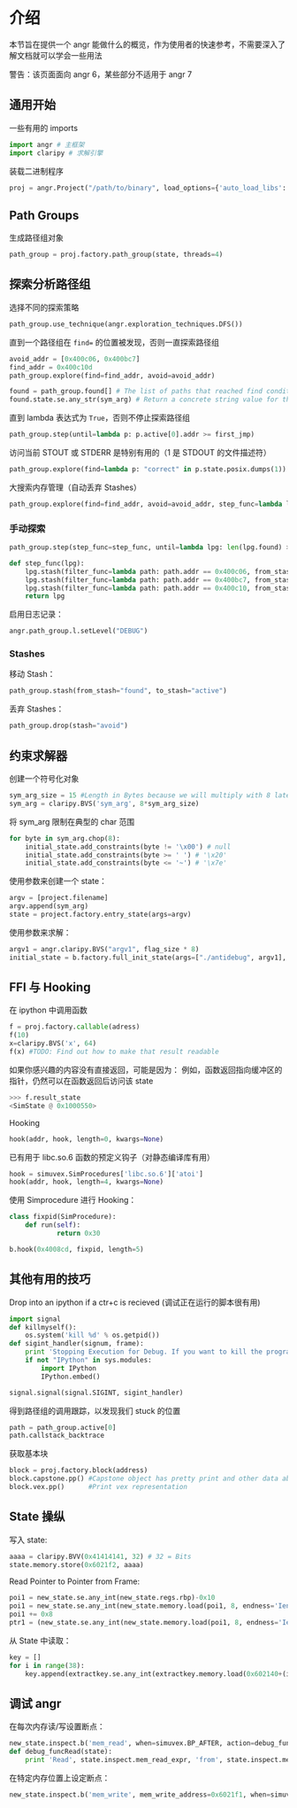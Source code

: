 # 介绍

本节旨在提供一个 angr 能做什么的概览，作为使用者的快速参考，不需要深入了解文档就可以学会一些用法

警告：该页面面向 angr 6，某些部分不适用于 angr 7

## 通用开始

一些有用的 imports

```python
import angr # 主框架
import claripy # 求解引擎
```

装载二进制程序

```python
proj = angr.Project("/path/to/binary", load_options={'auto_load_libs': False} ) # auto_load_libs 设置为 False 可以提高性能表现
```

## Path Groups

生成路径组对象

```python
path_group = proj.factory.path_group(state, threads=4)
```

## 探索分析路径组

选择不同的探索策略

```python
path_group.use_technique(angr.exploration_techniques.DFS())
```

直到一个路径组在 `find=` 的位置被发现，否则一直探索路径组

```python
avoid_addr = [0x400c06, 0x400bc7]
find_addr = 0x400c10d
path_group.explore(find=find_addr, avoid=avoid_addr)
```

```python
found = path_group.found[] # The list of paths that reached find condition from explore
found.state.se.any_str(sym_arg) # Return a concrete string value for the sym arg to reach this state
```

直到 lambda 表达式为 `True`，否则不停止探索路径组

```python
path_group.step(until=lambda p: p.active[0].addr >= first_jmp)
```

访问当前 STOUT 或 STDERR 是特别有用的（1 是 STDOUT 的文件描述符）

```python
path_group.explore(find=lambda p: "correct" in p.state.posix.dumps(1))
```

大搜索内存管理（自动丢弃 Stashes）

```python
path_group.explore(find=find_addr, avoid=avoid_addr, step_func=lambda lpg: lpg.drop(stash='avoid'))
```

### 手动探索

```python
path_group.step(step_func=step_func, until=lambda lpg: len(lpg.found) > 0)

def step_func(lpg):
    lpg.stash(filter_func=lambda path: path.addr == 0x400c06, from_stash='active', to_stash='avoid')
    lpg.stash(filter_func=lambda path: path.addr == 0x400bc7, from_stash='active', to_stash='avoid')
    lpg.stash(filter_func=lambda path: path.addr == 0x400c10, from_stash='active', to_stash='found')
    return lpg
```

启用日志记录：

```python
angr.path_group.l.setLevel("DEBUG")
```

### Stashes

移动 Stash：

```python
path_group.stash(from_stash="found", to_stash="active")
```

丢弃 Stashes：

```python
path_group.drop(stash="avoid")
```

## 约束求解器

创建一个符号化对象

```python
sym_arg_size = 15 #Length in Bytes because we will multiply with 8 later
sym_arg = claripy.BVS('sym_arg', 8*sym_arg_size)
```

将 sym_arg 限制在典型的 char 范围

```python
for byte in sym_arg.chop(8):
    initial_state.add_constraints(byte != '\x00') # null
    initial_state.add_constraints(byte >= ' ') # '\x20'
    initial_state.add_constraints(byte <= '~') # '\x7e'
```

使用参数来创建一个 state：

```python
argv = [project.filename]
argv.append(sym_arg)
state = project.factory.entry_state(args=argv)
```

使用参数来求解：

```python
argv1 = angr.claripy.BVS("argv1", flag_size * 8)
initial_state = b.factory.full_init_state(args=["./antidebug", argv1], add_options=simuvex.o.unicorn, remove_options={simuvex.o.LAZY_SOLVES})
```

## FFI 与 Hooking

在 ipython 中调用函数

```python
f = proj.factory.callable(adress)
f(10)
x=claripy.BVS('x', 64)
f(x) #TODO: Find out how to make that result readable
```

如果你感兴趣的内容没有直接返回，可能是因为：
例如，函数返回指向缓冲区的指针，仍然可以在函数返回后访问该 state


```python
>>> f.result_state
<SimState @ 0x1000550>
```

Hooking

```python
hook(addr, hook, length=0, kwargs=None)
```

已有用于 libc.so.6  函数的预定义钩子（对静态编译库有用）

```python
hook = simuvex.SimProcedures['libc.so.6']['atoi']
hook(addr, hook, length=4, kwargs=None)
```

使用 Simprocedure 进行 Hooking：

```python
class fixpid(SimProcedure):
    def run(self):
            return 0x30

b.hook(0x4008cd, fixpid, length=5)
```

## 其他有用的技巧

Drop into an ipython if a ctr+c is recieved (调试正在运行的脚本很有用)

```python
import signal
def killmyself():
    os.system('kill %d' % os.getpid())
def sigint_handler(signum, frame):
    print 'Stopping Execution for Debug. If you want to kill the programm issue: killmyself()'
    if not "IPython" in sys.modules:
        import IPython
        IPython.embed()

signal.signal(signal.SIGINT, sigint_handler)
```

得到路径组的调用跟踪，以发现我们 stuck 的位置

```python
path = path_group.active[0]
path.callstack_backtrace
```

获取基本块

```python
block = proj.factory.block(address)
block.capstone.pp() #Capstone object has pretty print and other data about the dissassembly
block.vex.pp()      #Print vex representation
```

## State 操纵

写入 state:

```python
aaaa = claripy.BVV(0x41414141, 32) # 32 = Bits
state.memory.store(0x6021f2, aaaa)
```

Read Pointer to Pointer from Frame:

```python
poi1 = new_state.se.any_int(new_state.regs.rbp)-0x10
poi1 = new_state.se.any_int(new_state.memory.load(poi1, 8, endness='Iend_LE'))
poi1 += 0x8
ptr1 = (new_state.se.any_int(new_state.memory.load(poi1, 8, endness='Iend_LE')))
```

从 State 中读取：

```python
key = []
for i in range(38):
    key.append(extractkey.se.any_int(extractkey.memory.load(0x602140+(i*4), 4, endness='Iend_LE')))
```

## 调试 angr

在每次内存读/写设置断点：

```python
new_state.inspect.b('mem_read', when=simuvex.BP_AFTER, action=debug_funcRead)
def debug_funcRead(state):
    print 'Read', state.inspect.mem_read_expr, 'from', state.inspect.mem_read_address
```

在特定内存位置上设定断点：

```python
new_state.inspect.b('mem_write', mem_write_address=0x6021f1, when=simuvex.BP_AFTER, action=debug_funcWrite)
```
